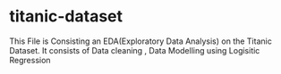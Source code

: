 # titanic-dataset
This File is Consisting an EDA(Exploratory Data Analysis) on the Titanic Dataset. It consists of Data cleaning , Data Modelling using Logisitic Regression
